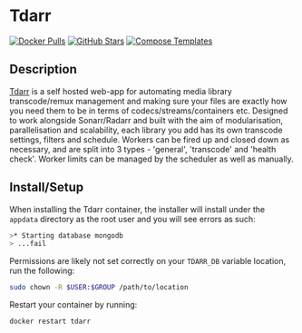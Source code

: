 # Tdarr

[![Docker Pulls](https://img.shields.io/docker/pulls/haveagitgat/tdarr?style=flat-square&color=607D8B&label=docker%20pulls&logo=docker)](https://hub.docker.com/r/haveagitgat/tdarr)
[![GitHub Stars](https://img.shields.io/github/stars/haveagitgat/tdarr?style=flat-square&color=607D8B&label=github%20stars&logo=github)](https://github.com/haveagitgat/tdarr)
[![Compose Templates](https://img.shields.io/static/v1?style=flat-square&color=607D8B&label=compose&message=templates)](https://github.com/GhostWriters/DockSTARTer/tree/master/compose/.apps/tdarr)

## Description

[Tdarr](https://github.com/haveagitgat/tdarr) is a self hosted web-app for
automating media library transcode/remux management and making sure your files
are exactly how you need them to be in terms of codecs/streams/containers etc.
Designed to work alongside Sonarr/Radarr and built with the aim of
modularisation, parallelisation and scalability, each library you add has its
own transcode settings, filters and schedule. Workers can be fired up and closed
down as necessary, and are split into 3 types - 'general', 'transcode' and
'health check'. Worker limits can be managed by the scheduler as well as
manually.

## Install/Setup

When installing the Tdarr container, the installer will install under the
`appdata` directory as the root user and you will see errors as such:

```bash
>* Starting database mongodb
> ...fail
```

Permissions are likely not set correctly on your `TDARR_DB` variable location,
run the following:

```bash
sudo chown -R $USER:$GROUP /path/to/location
```

Restart your container by running:

```bash
docker restart tdarr
```
